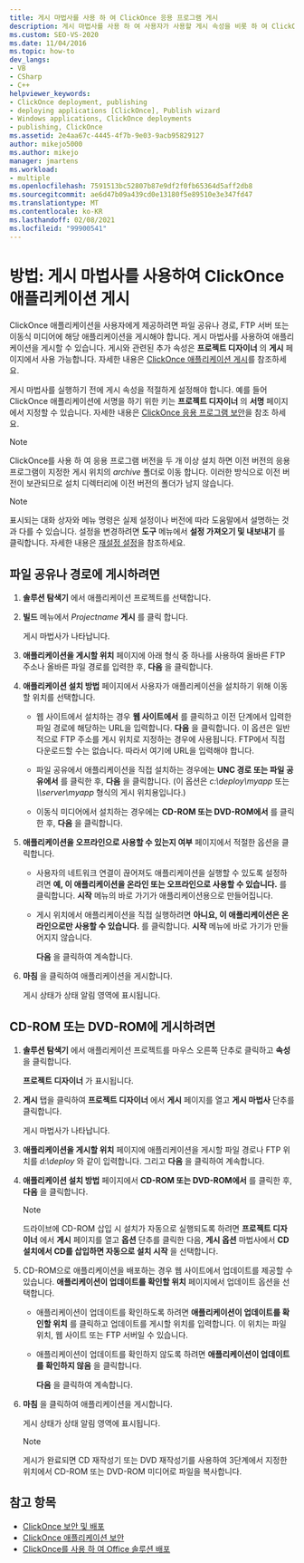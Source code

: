 ```yaml
---
title: 게시 마법사를 사용 하 여 ClickOnce 응용 프로그램 게시
description: 게시 마법사를 사용 하 여 사용자가 사용할 게시 속성을 비롯 하 여 ClickOnce 응용 프로그램을 사용할 수 있도록 하는 방법에 대해 알아봅니다.
ms.custom: SEO-VS-2020
ms.date: 11/04/2016
ms.topic: how-to
dev_langs:
- VB
- CSharp
- C++
helpviewer_keywords:
- ClickOnce deployment, publishing
- deploying applications [ClickOnce], Publish wizard
- Windows applications, ClickOnce deployments
- publishing, ClickOnce
ms.assetid: 2e4aa67c-4445-4f7b-9e03-9acb95829127
author: mikejo5000
ms.author: mikejo
manager: jmartens
ms.workload:
- multiple
ms.openlocfilehash: 7591513bc52807b87e9df2f0fb65364d5aff2db8
ms.sourcegitcommit: ae6d47b09a439cd0e13180f5e89510e3e347fd47
ms.translationtype: MT
ms.contentlocale: ko-KR
ms.lasthandoff: 02/08/2021
ms.locfileid: "99900541"
---
```

# <a name="how-to-publish-a-clickonce-application-using-the-publish-wizard"></a>방법: 게시 마법사를 사용하여 ClickOnce 애플리케이션 게시
ClickOnce 애플리케이션을 사용자에게 제공하려면 파일 공유나 경로, FTP 서버 또는 이동식 미디어에 해당 애플리케이션을 게시해야 합니다. 게시 마법사를 사용하여 애플리케이션을 게시할 수 있습니다. 게시와 관련된 추가 속성은 **프로젝트 디자이너** 의 **게시** 페이지에서 사용 가능합니다. 자세한 내용은 [ClickOnce 애플리케이션 게시](../deployment/publishing-clickonce-applications.md)를 참조하세요.

게시 마법사를 실행하기 전에 게시 속성을 적절하게 설정해야 합니다. 예를 들어 ClickOnce 애플리케이션에 서명을 하기 위한 키는 **프로젝트 디자이너** 의 **서명** 페이지에서 지정할 수 있습니다. 자세한 내용은 [ClickOnce 응용 프로그램 보안](../deployment/securing-clickonce-applications.md)을 참조 하세요.

> [!NOTE]
> ClickOnce를 사용 하 여 응용 프로그램 버전을 두 개 이상 설치 하면 이전 버전의 응용 프로그램이 지정한 게시 위치의 *archive* 폴더로 이동 합니다. 이러한 방식으로 이전 버전이 보관되므로 설치 디렉터리에 이전 버전의 폴더가 남지 않습니다.

> [!NOTE]
> 표시되는 대화 상자와 메뉴 명령은 실제 설정이나 버전에 따라 도움말에서 설명하는 것과 다를 수 있습니다. 설정을 변경하려면 **도구** 메뉴에서 **설정 가져오기 및 내보내기** 를 클릭합니다. 자세한 내용은 [재설정 설정](../ide/environment-settings.md#reset-settings)을 참조하세요.

## <a name="to-publish-to-a-file-share-or-path"></a>파일 공유나 경로에 게시하려면

1. **솔루션 탐색기** 에서 애플리케이션 프로젝트를 선택합니다.

2. **빌드** 메뉴에서 *Projectname* **게시** 를 클릭 합니다.

    게시 마법사가 나타납니다.

3. **애플리케이션을 게시할 위치** 페이지에 아래 형식 중 하나를 사용하여 올바른 FTP 주소나 올바른 파일 경로를 입력한 후, **다음** 을 클릭합니다.

4. **애플리케이션 설치 방법** 페이지에서 사용자가 애플리케이션을 설치하기 위해 이동할 위치를 선택합니다.

   - 웹 사이트에서 설치하는 경우 **웹 사이트에서** 를 클릭하고 이전 단계에서 입력한 파일 경로에 해당하는 URL을 입력합니다. **다음** 을 클릭합니다. 이 옵션은 일반적으로 FTP 주소를 게시 위치로 지정하는 경우에 사용됩니다. FTP에서 직접 다운로드할 수는 없습니다. 따라서 여기에 URL을 입력해야 합니다.

   - 파일 공유에서 애플리케이션을 직접 설치하는 경우에는 **UNC 경로 또는 파일 공유에서** 를 클릭한 후, **다음** 을 클릭합니다. (이 옵션은 *c:\deploy\myapp* 또는 *\\\server\myapp* 형식의 게시 위치용입니다.)

   - 이동식 미디어에서 설치하는 경우에는 **CD-ROM 또는 DVD-ROM에서** 를 클릭한 후, **다음** 을 클릭합니다.

5. **애플리케이션을 오프라인으로 사용할 수 있는지 여부** 페이지에서 적절한 옵션을 클릭합니다.

   - 사용자의 네트워크 연결이 끊어져도 애플리케이션을 실행할 수 있도록 설정하려면 **예, 이 애플리케이션을 온라인 또는 오프라인으로 사용할 수 있습니다.** 를 클릭합니다. **시작** 메뉴의 바로 가기가 애플리케이션용으로 만들어집니다.

   - 게시 위치에서 애플리케이션을 직접 실행하려면 **아니요, 이 애플리케이션은 온라인으로만 사용할 수 있습니다.** 를 클릭합니다. **시작** 메뉴에 바로 가기가 만들어지지 않습니다.

     **다음** 을 클릭하여 계속합니다.

6. **마침** 을 클릭하여 애플리케이션을 게시합니다.

    게시 상태가 상태 알림 영역에 표시됩니다.

## <a name="to-publish-to-a-cd-rom-or-dvd-rom"></a>CD-ROM 또는 DVD-ROM에 게시하려면

1. **솔루션 탐색기** 에서 애플리케이션 프로젝트를 마우스 오른쪽 단추로 클릭하고 **속성** 을 클릭합니다.

    **프로젝트 디자이너** 가 표시됩니다.

2. **게시** 탭을 클릭하여 **프로젝트 디자이너** 에서 **게시** 페이지를 열고 **게시 마법사** 단추를 클릭합니다.

    게시 마법사가 나타납니다.

3. **애플리케이션을 게시할 위치** 페이지에 애플리케이션을 게시할 파일 경로나 FTP 위치를 *d:\deploy* 와 같이 입력합니다. 그리고 **다음** 을 클릭하여 계속합니다.

4. **애플리케이션 설치 방법** 페이지에서 **CD-ROM 또는 DVD-ROM에서** 를 클릭한 후, **다음** 을 클릭합니다.

   > [!NOTE]
   > 드라이브에 CD-ROM 삽입 시 설치가 자동으로 실행되도록 하려면 **프로젝트 디자이너** 에서 **게시** 페이지를 열고 **옵션** 단추를 클릭한 다음, **게시 옵션** 마법사에서 **CD 설치에서 CD를 삽입하면 자동으로 설치 시작** 을 선택합니다.

5. CD-ROM으로 애플리케이션을 배포하는 경우 웹 사이트에서 업데이트를 제공할 수 있습니다. **애플리케이션이 업데이트를 확인할 위치** 페이지에서 업데이트 옵션을 선택합니다.

   - 애플리케이션이 업데이트를 확인하도록 하려면 **애플리케이션이 업데이트를 확인할 위치** 를 클릭하고 업데이트를 게시할 위치를 입력합니다. 이 위치는 파일 위치, 웹 사이트 또는 FTP 서버일 수 있습니다.

   - 애플리케이션이 업데이트를 확인하지 않도록 하려면 **애플리케이션이 업데이트를 확인하지 않음** 을 클릭합니다.

     **다음** 을 클릭하여 계속합니다.

6. **마침** 을 클릭하여 애플리케이션을 게시합니다.

    게시 상태가 상태 알림 영역에 표시됩니다.

   > [!NOTE]
   > 게시가 완료되면 CD 재작성기 또는 DVD 재작성기를 사용하여 3단계에서 지정한 위치에서 CD-ROM 또는 DVD-ROM 미디어로 파일을 복사합니다.

## <a name="see-also"></a>참고 항목

- [ClickOnce 보안 및 배포](../deployment/clickonce-security-and-deployment.md)
- [ClickOnce 애플리케이션 보안](../deployment/securing-clickonce-applications.md)
- [ClickOnce를 사용 하 여 Office 솔루션 배포](../vsto/deploying-an-office-solution-by-using-clickonce.md)